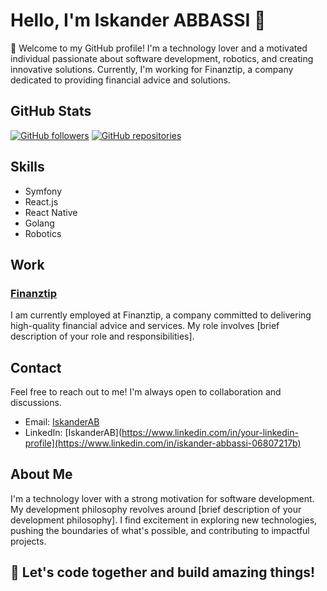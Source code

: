 # Hello, I'm Iskander ABBASSI 🚀

👋 Welcome to my GitHub profile! I'm a technology lover and a motivated individual passionate about software development, robotics, and creating innovative solutions. Currently, I'm working for Finanztip, a company dedicated to providing financial advice and solutions.

## GitHub Stats

[![GitHub followers](https://img.shields.io/github/followers/iskanderAB?label=Followers&style=social)](https://github.com/iskanderAB)
[![GitHub repositories](https://img.shields.io/badge/repositories-3-brightgreen)](https://github.com/your-username?tab=repositories)

## Skills

- Symfony
- React.js
- React Native
- Golang
- Robotics

## Work

### [Finanztip](link-to-finanztip-profile)
I am currently employed at Finanztip, a company committed to delivering high-quality financial advice and services. My role involves [brief description of your role and responsibilities].


## Contact

Feel free to reach out to me! I'm always open to collaboration and discussions.

- Email: [IskanderAB](mailto:iskanderabasi@gmail.com)
- LinkedIn: [IskanderAB](https://www.linkedin.com/in/your-linkedin-profile](https://www.linkedin.com/in/iskander-abbassi-06807217b)

## About Me

I'm a technology lover with a strong motivation for software development. My development philosophy revolves around [brief description of your development philosophy]. I find excitement in exploring new technologies, pushing the boundaries of what's possible, and contributing to impactful projects.

## 🚀 Let's code together and build amazing things!
